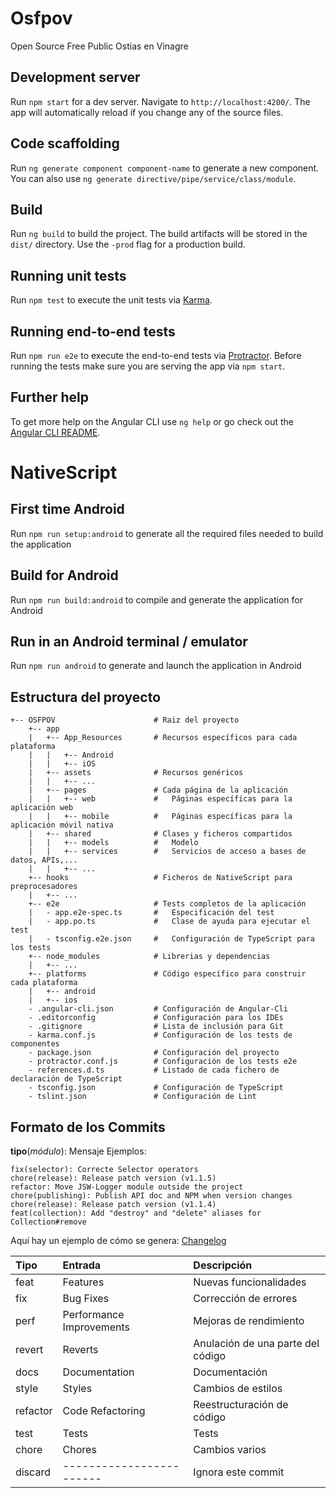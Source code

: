 # Osfpov

Open Source Free Public Ostias en Vinagre

## Development server

Run `npm start` for a dev server. Navigate to `http://localhost:4200/`. The app will automatically reload if you change any of the source files.

## Code scaffolding

Run `ng generate component component-name` to generate a new component. You can also use `ng generate directive/pipe/service/class/module`.

## Build

Run `ng build` to build the project. The build artifacts will be stored in the `dist/` directory. Use the `-prod` flag for a production build.

## Running unit tests

Run `npm test` to execute the unit tests via [Karma](https://karma-runner.github.io).

## Running end-to-end tests

Run `npm run e2e` to execute the end-to-end tests via [Protractor](http://www.protractortest.org/).
Before running the tests make sure you are serving the app via `npm start`.

## Further help

To get more help on the Angular CLI use `ng help` or go check out the [Angular CLI README](https://github.com/angular/angular-cli/blob/master/README.md).

# NativeScript

## First time Android
Run `npm run setup:android` to generate all the required files needed to build the application

## Build for Android
Run `npm run build:android` to compile and generate the application for Android

## Run in an Android terminal / emulator
Run `npm run android` to generate and launch the application in Android

## Estructura del proyecto

```
+-- OSFPOV						# Raiz del proyecto
    +-- app
    |   +-- App_Resources		# Recursos específicos para cada plataforma
	|	|   +-- Android
	|	|   +-- iOS
	|	+-- assets				# Recursos genéricos
	|	|   +-- ...
	|	+-- pages				# Cada página de la aplicación
	|	|	+-- web				# 	Páginas específicas para la aplicación web
	|	|	+-- mobile			# 	Páginas específicas para la aplicación móvil nativa
	|	+-- shared				# Clases y ficheros compartidos
	|	|	+-- models			#	Modelo
	|	|	+-- services		#	Servicios de acceso a bases de datos, APIs,...
	|	|   +-- ...
    +-- hooks					# Ficheros de NativeScript para preprocesadores
    |   +-- ...
	+-- e2e						# Tests completos de la aplicación
	|	- app.e2e-spec.ts       #   Especificación del test
	|	- app.po.ts             #   Clase de ayuda para ejecutar el test
	|	- tsconfig.e2e.json     #   Configuración de TypeScript para los tests
    +-- node_modules			# Librerias y dependencias
    |   +-- ...
    +-- platforms				# Código específico para construir cada plataforma
    |   +-- android
    |   +-- ios
	- .angular-cli.json		    # Configuración de Angular-Cli
	- .editorconfig			    # Configuración para los IDEs
	- .gitignore				# Lista de inclusión para Git
	- karma.conf.js			    # Configuración de los tests de componentes
    - package.json			    # Configuración del proyecto
	- protractor.conf.js		# Configuración de los tests e2e
    - references.d.ts			# Listado de cada fichero de declaración de TypeScript
    - tsconfig.json			    # Configuración de TypeScript
	- tslint.json				# Configuración de Lint
```

## Formato de los Commits

**tipo**(*módulo*): Mensaje
Ejemplos:
```
fix(selector): Correcte Selector operators
chore(release): Release patch version (v1.1.5)
refactor: Move JSW-Logger module outside the project
chore(publishing): Publish API doc and NPM when version changes
chore(release): Release patch version (v1.1.4)
feat(collection): Add "destroy" and "delete" aliases for Collection#remove
```
Aquí hay un ejemplo de cómo se genera: [Changelog](https://github.com/EastolfiWebDev/MongoPortable/blob/master/CHANGELOG.md)

| Tipo     | Entrada                  | Descripción                       |
| :------- | :----------------------- | :-------------------------------- |
| feat     | Features                 | Nuevas funcionalidades            |
| fix      | Bug Fixes                | Corrección de errores             |
| perf     | Performance Improvements | Mejoras de rendimiento            |
| revert   | Reverts                  | Anulación de una parte del código |
| docs     | Documentation            | Documentación                     |
| style    | Styles                   | Cambios de estilos                |
| refactor | Code Refactoring         | Reestructuración de código        |
| test     | Tests                    | Tests                             |
| chore    | Chores                   | Cambios varios                    |
| discard  | ------------------------ | Ignora este commit                |

